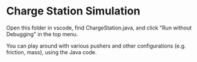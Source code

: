 # Charge Station Simulation

Open this folder in vscode, find ChargeStation.java, and click "Run without Debugging" in the top menu.

You can play around with various pushers and other configurations (e.g. friction, mass), using the Java code.

